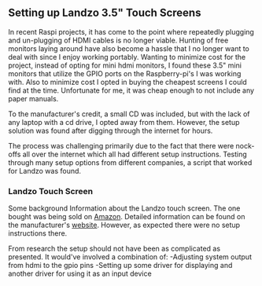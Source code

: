 ## Setting up Landzo 3.5" Touch Screens
In recent Raspi projects, it has come to the point where repeatedly plugging and un-plugging of HDMI cables is no longer viable. Hunting of free monitors laying around have also become a hassle that I no longer want to deal with since I enjoy working portably. Wanting to minimize cost for the project, instead of opting for mini hdmi monitors, I found these 3.5" mini monitors that utilize the GPIO ports on the Raspberry-pi's I was working with. Also to minimize cost I opted in buying the cheapest screens I could find at the time. Unfortunate for me, it was cheap enough to not include any paper manuals. 

To the manufacturer's credit, a small CD was included, but with the lack of any laptop with a cd drive, I opted away from them. However, the setup solution was found after digging through the internet for hours. 

The process was challenging primarily due to the fact that there were nock-offs all over the internet which all had different setup instructions. Testing through many setup options from different companies, a script that worked for Landzo was found.

### Landzo Touch Screen 
Some background Information about the Landzo touch screen. The one bought was being sold on [Amazon](https://www.amazon.ca/LANDZO-Touch-Screen-Raspberry-Model/dp/B01IGBDT02). Detailed information can be found on the manufacturer's [website](http://www.landzo.com/index.php?route=product/product&product_id=50). However, as expected there were no setup instructions there. 

From research the setup should not have been as complicated as presented. It would've involved a combination of: 
-Adjusting system output from hdmi to the gpio pins
-Setting up some driver for displaying and another driver for using it as an input device
